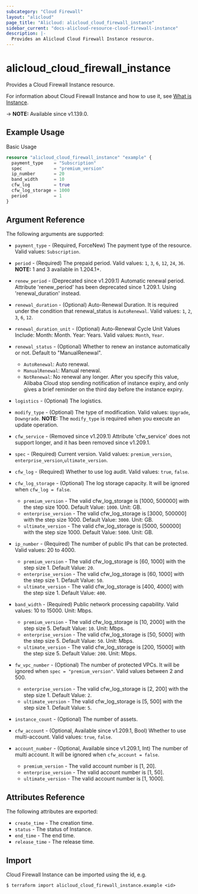 ```yaml
---
subcategory: "Cloud Firewall"
layout: "alicloud"
page_title: "Alicloud: alicloud_cloud_firewall_instance"
sidebar_current: "docs-alicloud-resource-cloud-firewall-instance"
description: |-
  Provides an Alicloud Cloud Firewall Instance resource.
---
```


# alicloud_cloud_firewall_instance

Provides a Cloud Firewall Instance resource.

For information about Cloud Firewall Instance and how to use it, see [What is Instance](https://www.alibabacloud.com/help/en/product/90174.htm).

-> **NOTE:** Available since v1.139.0.


## Example Usage

Basic Usage

```terraform
resource "alicloud_cloud_firewall_instance" "example" {
  payment_type    = "Subscription"
  spec            = "premium_version"
  ip_number       = 20
  band_width      = 10
  cfw_log         = true
  cfw_log_storage = 1000
  period          = 1
}
```

## Argument Reference

The following arguments are supported:

* `payment_type` - (Required, ForceNew) The payment type of the resource. Valid values: `Subscription`.
* `period` - (Required) The prepaid period. Valid values: `1`, `3`, `6`, `12`, `24`, `36`. **NOTE:** 1 and 3 available in 1.204.1+.
* `renew_period` - (Deprecated since v1.209.1) Automatic renewal period. Attribute 'renew_period' has been deprecated since 1.209.1. Using 'renewal_duration' instead.
* `renewal_duration` - (Optional) Auto-Renewal Duration. It is required under the condition that renewal_status is `AutoRenewal`. Valid values: `1`, `2`, `3`, `6`, `12`.
* `renewal_duration_unit` - (Optional) Auto-Renewal Cycle Unit Values Include: Month: Month. Year: Years. Valid values: `Month`, `Year`.
* `renewal_status` - (Optional) Whether to renew an instance automatically or not. Default to "ManualRenewal".
  - `AutoRenewal`: Auto renewal.
  - `ManualRenewal`: Manual renewal.
  - `NotRenewal`: No renewal any longer. After you specify this value, Alibaba Cloud stop sending notification of instance expiry, and only gives a brief reminder on the third day before the instance expiry.

* `logistics` - (Optional) The logistics.
* `modify_type` - (Optional) The type of modification. Valid values: `Upgrade`, `Downgrade`.  **NOTE:** The `modify_type` is required when you execute an update operation.
* `cfw_service` - (Removed since v1.209.1) Attribute 'cfw_service' does not support longer, and it has been removed since v1.209.1.
* `spec` - (Required) Current version. Valid values: `premium_version`, `enterprise_version`,`ultimate_version`.
* `cfw_log` - (Required) Whether to use log audit. Valid values: `true`, `false`.
* `cfw_log_storage` - (Optional) The log storage capacity. It will be ignored when `cfw_log = false`. 
  * `premium_version` - The valid cfw_log_storage is [1000, 500000] with the step size 1000. Default Value: `1000`. Unit: GB.
  * `enterprise_version` - The valid cfw_log_storage is [3000, 500000] with the step size 1000. Default Value: `3000`. Unit: GB.
  * `ultimate_version` - The valid cfw_log_storage is [5000, 500000] with the step size 1000. Default Value: `5000`. Unit: GB.
* `ip_number` - (Required) The number of public IPs that can be protected. Valid values: 20 to 4000.
  * `premium_version` - The valid cfw_log_storage is [60, 1000] with the step size 1. Default Value: `20`. 
  * `enterprise_version` - The valid cfw_log_storage is [60, 1000] with the step size 1. Default Value: `50`. 
  * `ultimate_version` - The valid cfw_log_storage is [400, 4000] with the step size 1. Default Value: `400`. 
* `band_width` - (Required) Public network processing capability. Valid values: 10 to 15000. Unit: Mbps.
  * `premium_version` - The valid cfw_log_storage is [10, 2000] with the step size 5. Default Value: `10`. Unit: Mbps.
  * `enterprise_version` - The valid cfw_log_storage is [50, 5000] with the step size 5. Default Value: `50`. Unit: Mbps.
  * `ultimate_version` - The valid cfw_log_storage is [200, 15000] with the step size 5. Default Value: `200`. Unit: Mbps.
* `fw_vpc_number` - (Optional) The number of protected VPCs. It will be ignored when `spec = "premium_version"`. Valid values between 2 and 500.
  * `enterprise_version` - The valid cfw_log_storage is [2, 200] with the step size 1. Default Value: `2`. 
  * `ultimate_version` - The valid cfw_log_storage is [5, 500] with the step size 1. Default Value: `5`. 
* `instance_count` - (Optional)  The number of assets.
* `cfw_account` - (Optional, Available since v1.209.1, Bool) Whether to use multi-account. Valid values: `true`, `false`.
* `account_number` - (Optional, Available since v1.209.1, Int) The number of multi account. It will be ignored when `cfw_account = false`.
  * `premium_version` - The valid account number is [1, 20].
  * `enterprise_version` - The valid account number is [1, 50].
  * `ultimate_version` - The valid account number is [1, 1000].

## Attributes Reference

The following attributes are exported:

* `create_time` - The creation time.
* `status` - The status of Instance.
* `end_time` - The end time.
* `release_time` - The release time.

## Import

Cloud Firewall Instance can be imported using the id, e.g.

```shell
$ terraform import alicloud_cloud_firewall_instance.example <id>
```
